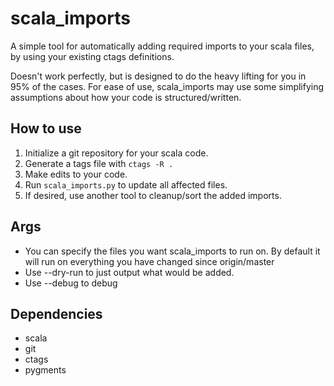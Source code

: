 # scala_imports #

A simple tool for automatically adding required imports to your scala files, by using your existing ctags definitions.

Doesn't work perfectly, but is designed to do the heavy lifting for you in 95% of the cases. For ease of use, scala_imports may use some simplifying assumptions about how your code is structured/written.

## How to use ##

1. Initialize a git repository for your scala code.
2. Generate a tags file with `ctags -R .`
3. Make edits to your code.
4. Run `scala_imports.py` to update all affected files.
5. If desired, use another tool to cleanup/sort the added imports.

## Args ##

- You can specify the files you want scala_imports to run on. By default it
  will run on everything you have changed since origin/master
- Use --dry-run to just output what would be added.
- Use --debug to debug

## Dependencies ##

- scala
- git
- ctags
- pygments
